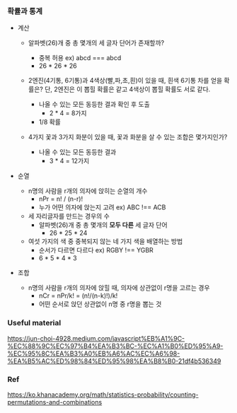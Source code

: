 ### 확률과 통계
- 계산
    - 알파벳(26)개 중 총 몇개의 세 글자 단어가 존재할까?
        - 중복 허용 ex) abcd === abcd
        - 26 * 26 * 26

    - 2엔진(4기통, 6기통)과 4색상(빨,파,초,흰)이 있을 때, 흰색 6기통 차를 얻을 확률은? 단, 2엔진은 이 뽑힐 확률은 같고 4색상이 뽑힐 확률도 서로 같다. 
        - 나올 수 있는 모든 동등한 결과 확인 후 도출
            - 2 * 4 = 8가지
        - 1/8 확률
    - 4가지 꽃과 3가지 화분이 있을 때, 꽃과 화분을 살 수 있는 조합은 몇가지인가?
        - 나올 수 있는 모든 동등한 결과
            - 3 * 4 = 12가지

- 순열
    - n명의 사람을 r개의 의자에 앉히는 순열의 개수 
        - nPr = n! / (n-r)!
        - 누가 어떤 의자에 앉는지 고려 ex) ABC !== ACB
    - 세 자리글자를 만드는 경우의 수
        - 알파벳(26)개 중 총 몇개의 **모두 다른** 세 글자 단어
            - 26 * 25 * 24
    - 여섯 가지의 색 중 중복되지 않는 네 가지 색을 배열하는 방법
        - 순서가 다르면 다르다 ex) RGBY !== YGBR
        - 6 * 5 * 4 * 3
- 조합
    - n명의 사람을 r개의 의자에 앉힐 때, 의자에 상관없이 r명을 고르는 경우 
        - nCr = nPr/k! = (n!/(n-k)!)/k!
        - 어떤 순서로 앉던 상관없이 n명 중 r명을 뽑는 것


### Useful material
https://jun-choi-4928.medium.com/javascript%EB%A1%9C-%EC%88%9C%EC%97%B4%EA%B3%BC-%EC%A1%B0%ED%95%A9-%EC%95%8C%EA%B3%A0%EB%A6%AC%EC%A6%98-%EA%B5%AC%ED%98%84%ED%95%98%EA%B8%B0-21df4b536349

### Ref

https://ko.khanacademy.org/math/statistics-probability/counting-permutations-and-combinations